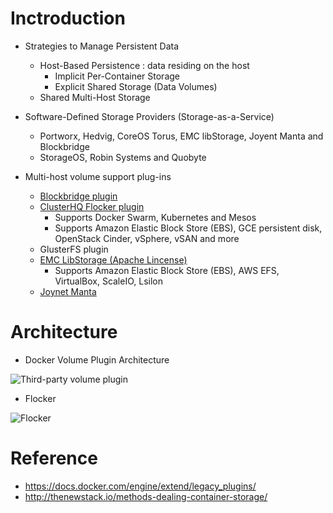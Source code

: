 
# Inctroduction
- Strategies to Manage Persistent Data
  - Host-Based Persistence :  data residing on the host
    - Implicit Per-Container Storage
    - Explicit Shared Storage (Data Volumes)
  - Shared Multi-Host Storage
- Software-Defined Storage Providers (Storage-as-a-Service)  
  -  Portworx, Hedvig, CoreOS Torus, EMC libStorage, Joyent Manta and Blockbridge
  -  StorageOS, Robin Systems and Quobyte 

- Multi-host volume support plug-ins 
  - [Blockbridge plugin](https://github.com/blockbridge/blockbridge-docker-volume)
  - [ClusterHQ Flocker plugin](https://github.com/ClusterHQ/flocker)
    - Supports Docker Swarm, Kubernetes and Mesos
    - Supports Amazon Elastic Block Store (EBS), GCE persistent disk, OpenStack Cinder, vSphere, vSAN and more
  - GlusterFS plugin
  - [EMC LibStorage (Apache Lincense)]( https://github.com/codedellemc/libstorage)
    - Supports Amazon Elastic Block Store (EBS), AWS EFS, VirtualBox, ScaleIO, Lsilon
   - [Joynet Manta](https://github.com/joyent/manta/)

# Architecture
- Docker Volume Plugin Architecture

![Third-party volume plugin](http://thenewstack.io/wp-content/uploads/2016/09/Chart_Docker-Volume-Plugin-Architecture.png)

- Flocker

![Flocker](https://sreeninet.files.wordpress.com/2015/07/flocker2.png)



# Reference
- https://docs.docker.com/engine/extend/legacy_plugins/ 
- http://thenewstack.io/methods-dealing-container-storage/
